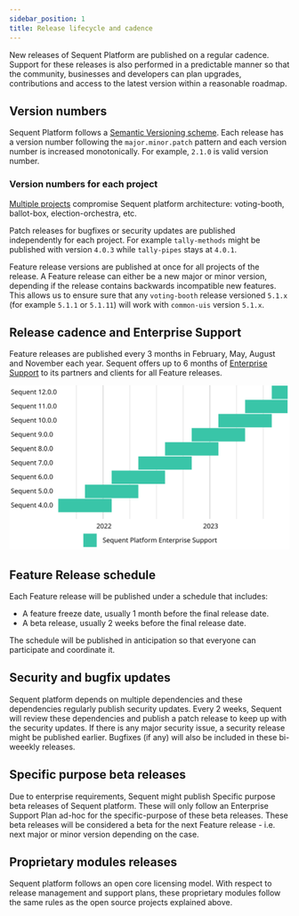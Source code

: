 ```yaml
---
sidebar_position: 1
title: Release lifecycle and cadence
---
```


New releases of Sequent Platform are published on a regular cadence. Support for
these releases is also performed in a predictable manner so that the community,
businesses and developers can plan upgrades, contributions and access to the
latest version within a reasonable roadmap.

## Version numbers

Sequent Platform follows a [Semantic Versioning scheme](https://semver.org/). 
Each  release has a version number following the `major.minor.patch` pattern and
each version number is increased monotonically. For  example, `2.1.0` is valid 
version number.

### Version numbers for each project

[Multiple projects](https://github.com/sequentech/) compromise Sequent platform 
architecture: voting-booth, ballot-box, election-orchestra, etc.

Patch releases for bugfixes or security updates are published 
independently for each project. For example `tally-methods` might be published 
with version `4.0.3` while `tally-pipes` stays at `4.0.1`.

Feature release versions are published at once for all projects of the release.
A Feature release can either be a new major or minor version, depending if the 
release contains backwards incompatible new features. This allows us to ensure 
sure that any `voting-booth` release versioned `5.1.x` (for example  `5.1.1` 
or `5.1.11`) will work with `common-uis` version `5.1.x`.
## Release cadence and Enterprise Support

Feature releases are published every 3 months in February, May, August and 
November each year. Sequent offers up to 6 months of 
[Enterprise Support](https://sequentech.io) to its partners and clients for all 
Feature releases.

![Releases timeline](./assets/releases-timeline.svg)

## Feature Release schedule

Each Feature release will be published under a schedule that includes:
- A feature freeze date, usually 1 month before the final release date.
- A beta release, usually 2 weeks before the final release date.

The schedule will be published in anticipation so that everyone can participate
and coordinate it.

## Security and bugfix updates

Sequent platform depends on multiple dependencies and these dependencies 
regularly publish security updates. Every 2 weeks, Sequent will review these
dependencies and publish a patch release to keep up with the security updates.
If there is any major security issue, a security release might be published
earlier. Bugfixes (if any) will also be included in these bi-weeekly releases. 

## Specific purpose beta releases

Due to enterprise requirements, Sequent might publish Specific purpose beta 
releases of Sequent platform. These will only follow an Enterprise Support Plan
ad-hoc for the specific-purpose of these beta releases. These beta releases will
be considered a beta for the next Feature release - i.e. next major or minor 
version depending on the case.

## Proprietary modules releases

Sequent platform follows an open core licensing model. With respect to release
management and support plans, these proprietary modules follow the same rules
as the open source projects explained above.